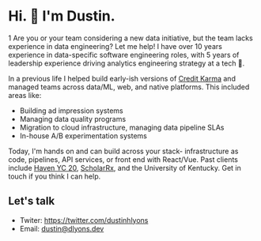 # Hi. 👋 I'm Dustin. 
1
Are you or your team considering a new data initiative, but the team lacks experience in data engineering? Let me help! I have over 10 years experience in data-specific software engineering roles, with 5 years of leadership experience driving analytics engineering strategy at a tech 🦄.

In a previous life I helped build early-ish versions of <a href="https://www.lightbend.com/blog/how-credit-karma-makes-real-time-decisions-for-60-million-users-akka-streams-kafka">Credit Karma</a> and managed teams across data/ML, web, and native platforms. This included areas like:
* Building ad impression systems
* Managing data quality programs
* Migration to cloud infrastructure, managing data pipeline SLAs
* In-house A/B experimentation systems

Today, I'm hands on and can build across your stack- infrastructure as code, pipelines, API services, or front end with React/Vue. Past clients include <a href="https://www.ycombinator.com/companies/haven">Haven YC 20</a>, <a href="https://scholarrx.com/">ScholarRx</a>, and the University of Kentucky. Get in touch if you think I can help.

## Let's talk
- Twiter: https://twitter.com/dustinhlyons
- Email: dustin@dlyons.dev
